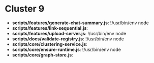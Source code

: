 # Cluster 9
- **scripts/features/generate-chat-summary.js**: !/usr/bin/env node
- **scripts/features/link-sequential.js**: 
- **scripts/features/upload-server.js**: !/usr/bin/env node
- **scripts/docs/validate-registry.js**: !/usr/bin/env node
- **scripts/core/clustering-service.js**: 
- **scripts/core/ensure-runtime.js**: !/usr/bin/env node
- **scripts/core/graph-store.js**: 
